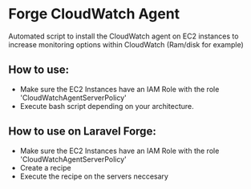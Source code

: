 # Forge CloudWatch Agent

Automated script to install the CloudWatch agent on EC2 instances to increase monitoring options within CloudWatch (Ram/disk for example)

## How to use:

-   Make sure the EC2 Instances have an IAM Role with the role 'CloudWatchAgentServerPolicy'
-   Execute bash script depending on your architecture.

## How to use on Laravel Forge:

-   Make sure the EC2 Instances have an IAM Role with the role 'CloudWatchAgentServerPolicy'
-   Create a recipe
-   Execute the recipe on the servers neccesary
